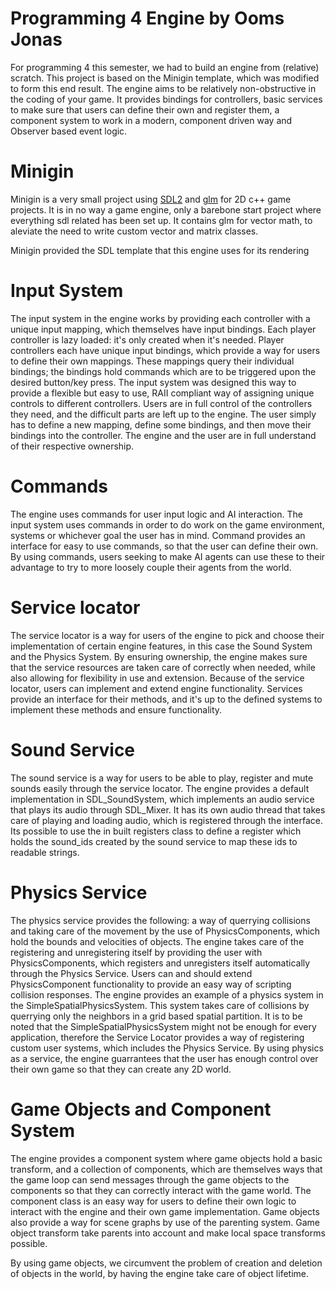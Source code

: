 # Programming 4 Engine by Ooms Jonas

For programming 4 this semester, we had to build an engine from (relative) scratch. This project is based on the Minigin template, which was modified to form this end result. The engine aims to be relatively non-obstructive in the coding of your game. It provides bindings for controllers, basic services to make sure that users can define their own and register them, a component system to work in a modern, component driven way and Observer based event logic. 

# Minigin

Minigin is a very small project using [SDL2](https://www.libsdl.org/) and [glm](https://github.com/g-truc/glm) for 2D c++ game projects. It is in no way a game engine, only a barebone start project where everything sdl related has been set up. It contains glm for vector math, to aleviate the need to write custom vector and matrix classes.

Minigin provided the SDL template that this engine uses for its rendering

# Input System
The input system in the engine works by providing each controller with a unique input mapping, which themselves have input bindings. Each player controller is lazy loaded: it's only created when it's needed. Player controllers each have unique input bindings, which provide a way for users to define their own mappings. These mappings query their individual bindings; the bindings hold commands which are to be triggered upon the desired button/key press. The input system was designed this way to provide a flexible but easy to use, RAII compliant way of assigning unique controls to different controllers. Users are in full control of the controllers they need, and the difficult parts are left up to the engine. The user simply has to define a new mapping, define some bindings, and then move their bindings into the controller. The engine and the user are in full understand of their respective ownership.

# Commands

The engine uses commands for user input logic and AI interaction. The input system uses commands in order to do work on the game environment, systems or whichever goal the user has in mind. Command provides an interface for easy to use commands, so that the user can define their own. By using commands, users seeking to make AI agents can use these to their advantage to try to more loosely couple their agents from the world.

# Service locator
The service locator is a way for users of the engine to pick and choose their implementation of certain engine features, in this case the Sound System and the Physics System. By ensuring ownership, the engine makes sure that the service resources are taken care of correctly when needed, while also allowing for flexibility in use and extension. Because of the service locator, users can implement and extend engine functionality. Services provide an interface for their methods, and it's up to the defined systems to implement these methods and ensure functionality.

# Sound Service
The sound service is a way for users to be able to play, register and mute sounds easily through the service locator. The engine provides a default implementation in SDL_SoundSystem, which implements an audio service that plays its audio through SDL_Mixer. It has its own audio thread that takes care of playing and loading audio, which is registered through the interface. Its possible to use the in built registers class to define a register which holds the sound_ids created by the sound service to map these ids to readable strings.

# Physics Service 
The physics service provides the following: a way of querrying collisions and taking care of the movement by the use of PhysicsComponents, which hold the bounds and velocities of objects. The engine takes care of the registering and unregistering itself by providing the user with PhysicsComponents, which registers and unregisters itself automatically through the Physics Service. Users can and should extend PhysicsComponent functionality to provide an easy way of scripting collision responses. 
The engine provides an example of a physics system in the SimpleSpatialPhysicsSystem. This system takes care of collisions by querrying only the neighbors in a grid based spatial partition. It is to be noted that the SimpleSpatialPhysicsSystem might not be enough for every application, therefore the Service Locator provides a way of registering custom user systems, which includes the Physics Service. By using physics as a service, the engine guarrantees that the user has enough control over their own game so that they can create any 2D world.

# Game Objects and Component System
The engine provides a component system where game objects hold a basic transform, and a collection of components, which are themselves ways that the game loop can send messages through the game objects to the components so that they can correctly interact with the game world. The component class is an easy way for users to define their own logic to interact with the engine and their own game implementation. Game objects also provide a way for scene graphs by use of the parenting system. Game object transform take parents into account and make local space transforms possible.

By using game objects, we circumvent the problem of creation and deletion of objects in the world, by having the engine take care of object lifetime.
